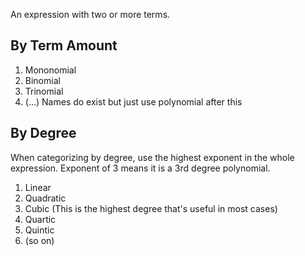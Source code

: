 An expression with two or more terms.

## By Term Amount
1. Mononomial
2. Binomial
3. Trinomial
4. (...) Names do exist but just use polynomial after this

## By Degree
When categorizing by degree, use the highest exponent in the whole expression. Exponent of 3 means it is a 3rd degree polynomial. 
1. Linear
2. Quadratic
3. Cubic (This is the highest degree that's useful in most cases)
4. Quartic
5. Quintic
6. (so on)


